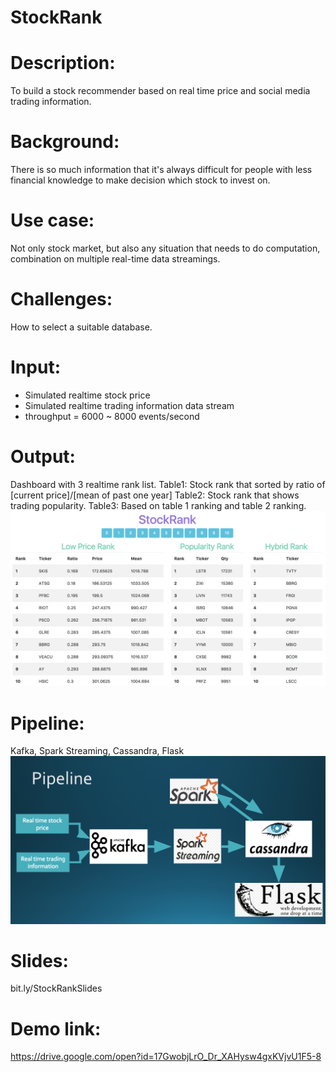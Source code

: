 # StockRank

# Description:
To build a stock recommender based on real time price and social media trading information.

# Background:
There is so much information that it's always difficult for people with less financial knowledge to make decision which stock to invest on. 

# Use case:
Not only stock market, but also any situation that needs to do computation, combination on multiple real-time data streamings.

# Challenges:
How to select a suitable database.

# Input:
* Simulated realtime stock price 
* Simulated realtime trading information data stream
* throughput = 6000 ~ 8000 events/second 

# Output:
Dashboard with 3 realtime rank list. 
Table1: Stock rank that sorted by ratio of [current price]/[mean of past one year]
Table2: Stock rank that shows trading popularity.
Table3: Based on table 1 ranking and table 2 ranking.
![alt text](./Images/app_UI.png)


# Pipeline:
Kafka, Spark Streaming, Cassandra, Flask
![alt text](./Images/Pipeline.png)

# Slides:
bit.ly/StockRankSlides

# Demo link:
https://drive.google.com/open?id=17GwobjLrO_Dr_XAHysw4gxKVjvU1F5-8




